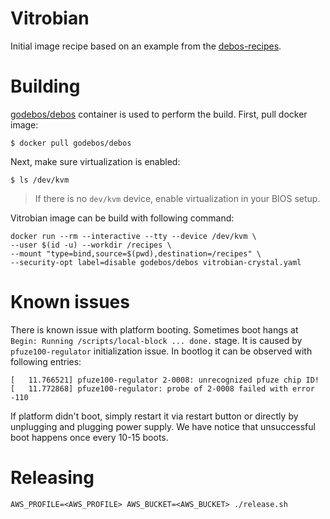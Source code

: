 # Vitrobian

Initial image recipe based on an example from the
[debos-recipes](https://github.com/go-debos/debos-recipes/tree/master/debian/arm64/image-rpi3).

# Building

[godebos/debos](https://github.com/go-debos/debos/tree/master/docker) container
is used to perform the build. First, pull docker image:

```
$ docker pull godebos/debos
```

Next, make sure virtualization is enabled:

```
$ ls /dev/kvm
```

> If there is no `dev/kvm` device, enable virtualization in your BIOS setup.

Vitrobian image can be build with following command:

```
docker run --rm --interactive --tty --device /dev/kvm \
--user $(id -u) --workdir /recipes \
--mount "type=bind,source=$(pwd),destination=/recipes" \
--security-opt label=disable godebos/debos vitrobian-crystal.yaml
```

# Known issues

There is known issue with platform booting. Sometimes boot hangs at `Begin:
Running /scripts/local-block ... done.` stage. It is caused by
`pfuze100-regulator` initialization issue. In bootlog it can be observed with
following entries:

```
[   11.766521] pfuze100-regulator 2-0008: unrecognized pfuze chip ID!
[   11.772868] pfuze100-regulator: probe of 2-0008 failed with error -110
```

If platform didn't boot, simply restart it via restart button or directly by
unplugging and plugging power supply. We have notice that unsuccessful boot
happens once every 10-15 boots.

# Releasing

```
AWS_PROFILE=<AWS_PROFILE> AWS_BUCKET=<AWS_BUCKET> ./release.sh
```
